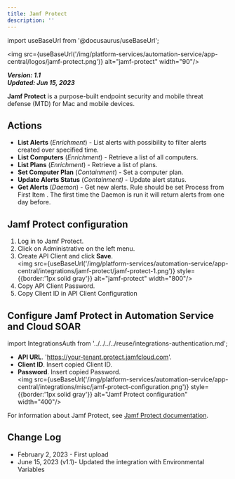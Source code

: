 ```yaml
---
title: Jamf Protect
description: ''
---
```

import useBaseUrl from '@docusaurus/useBaseUrl';

<img src={useBaseUrl('/img/platform-services/automation-service/app-central/logos/jamf-protect.png')} alt="jamf-protect" width="90"/>

***Version: 1.1  
Updated: Jun 15, 2023***

**Jamf Protect** is a purpose-built endpoint security and mobile threat defense (MTD) for Mac and mobile devices.

## Actions

* **List Alerts** (*Enrichment*) - List alerts with possibility to filter alerts created over specified time.
* **List Computers** (*Enrichment*) - Retrieve a list of all computers.
* **List Plans** (*Enrichment*) - Retrieve a list of plans.
* **Set Computer Plan** (*Containment*) - Set a computer plan.
* **Update Alerts Status** (*Containment)* - Update alert status.
* **Get Alerts** (*Daemon*) - Get new alerts. Rule should be set Process from First Item . The first time the Daemon is run it will return alerts from one day before.

## Jamf Protect configuration

1. Log in to Jamf Protect.
2. Click on Administrative on the left menu.
3. Create API Client and click **Save**.<br/><img src={useBaseUrl('/img/platform-services/automation-service/app-central/integrations/jamf-protect/jamf-protect-1.png')} style={{border:'1px solid gray'}} alt="jamf-protect" width="800"/>
4. Copy API Client Password.
5. Copy Client ID in API Client Configuration

## Configure Jamf Protect in Automation Service and Cloud SOAR

import IntegrationsAuth from '../../../../reuse/integrations-authentication.md';

<IntegrationsAuth/>

   * **API URL**. 'https://your-tenant.protect.jamfcloud.com'.
   * **Client ID**. Insert copied Client ID.
   * **Password**. Insert copied Password.<br/><img src={useBaseUrl('/img/platform-services/automation-service/app-central/integrations/misc/jamf-protect-configuration.png')} style={{border:'1px solid gray'}} alt="Jamf Protect configuration" width="400"/>

For information about Jamf Protect, see [Jamf Protect documentation](https://www.jamf.com/resources/product-documentation/jamf-protect-administrators-guide/).

## Change Log

* February 2, 2023 - First upload
* June 15, 2023 (v1.1)- Updated the integration with Environmental Variables
